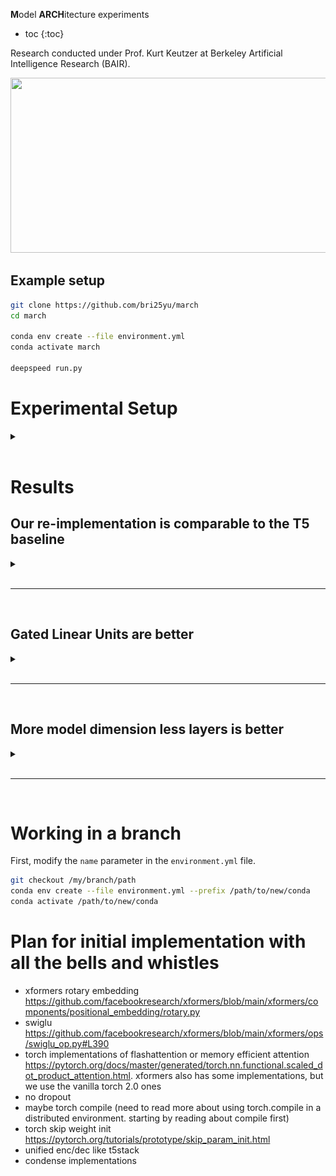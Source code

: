 **M**odel **ARCH**itecture experiments

* toc
{:toc}

Research conducted under Prof. Kurt Keutzer at Berkeley Artificial Intelligence Research (BAIR). 

<img src="http://bair.berkeley.edu/images/BAIR_Logo_BlueType_Tag.png" width="525" height="280">

## Example setup
```bash
git clone https://github.com/bri25yu/march
cd march

conda env create --file environment.yml
conda activate march

deepspeed run.py
```

# Experimental Setup

<details>
<summary></summary>

All of the following experiments are over constant data budget, model parameters, and compute unless noted otherwise. The data budget is determined by the number of steps taken and the number of tokens per step, for a total number of tokens seen over training. The number of model parameters is determined by counting the total number of trainable parameters in a model prior to training. The compute is approximated by how long the run took. All experiments are run on a single node consisting of 8 NVIDIA A5000 GPUs.

We train models for 1000 steps, enough for the models to start learning and to make their behavior/performance differentiable from other models. Every step, the model sees 1M tokens. Every experiment sees 1000 steps * 1M tokens per step = 1B tokens. We use the [Wikipedia](https://huggingface.co/datasets/wikipedia) dataset.

The baseline model has 220M parameters to match with [t5-base](https://huggingface.co/t5-base) and by default every subsequent model matches this budget. Specifically, the baseline model has an encoder-decoder architecture, absolute position embeddings for the position encoding, 12 layers each in the encoder and decoder (for 24 layers total), 768 model dimension, 64 query-key-value dimension (for an equivalent 12 attention heads), and 768 * 4 = 3072 feedforward dimension.

The models are optimized using AdamW using 90% old gradient in the gradient exponential moving average (EMA) and 95% old hessian approximiation in the hessian approximation EMA (equivalently 10% new gradient and 5% new hessian approx). We use a constant learning rate schedule and a learning rate value of 1e-4. 

The models are trained in BF16. 

We follow the scaling law fitting approach of Kaplan et al, 2020 (https://arxiv.org/pdf/2001.08361.pdf). 

</details>

<br>


# Results
## Our re-implementation is comparable to the T5 baseline

<details>
<summary></summary>

<iframe style="width: 100%; height: 500px; resize: vertical; overflow: auto;" src="readme_resources/baseline_t5.pdf"></iframe>

We compare our reimplementation with the implementation in [Raffel et al, Oct 2019](https://arxiv.org/abs/1910.10683).

</details>

<br>
<hr>
<br>

## Gated Linear Units are better

<details>
<summary></summary>

This is a successful replication of [Shazeer et al, Feb 2020](https://arxiv.org/abs/2002.05202).

<iframe style="width: 100%; height: 500px; resize: vertical; overflow: auto;" src="readme_resources/gated_linear_units.pdf"></iframe>

</details>

<br>
<hr>
<br>

## More model dimension less layers is better

<details>
<summary></summary>

![](readme_resources/more_dim_less_layers.png)

</details>

<br>
<hr>
<br>


# Working in a branch
First, modify the `name` parameter in the `environment.yml` file. 
```bash
git checkout /my/branch/path
conda env create --file environment.yml --prefix /path/to/new/conda
conda activate /path/to/new/conda
```

# Plan for initial implementation with all the bells and whistles
- xformers rotary embedding https://github.com/facebookresearch/xformers/blob/main/xformers/components/positional_embedding/rotary.py
- swiglu https://github.com/facebookresearch/xformers/blob/main/xformers/ops/swiglu_op.py#L390
- torch implementations of flashattention or memory efficient attention https://pytorch.org/docs/master/generated/torch.nn.functional.scaled_dot_product_attention.html. xformers also has some implementations, but we use the vanilla torch 2.0 ones
- no dropout
- maybe torch compile (need to read more about using torch.compile in a distributed environment. starting by reading about compile first)
- torch skip weight init https://pytorch.org/tutorials/prototype/skip_param_init.html
- unified enc/dec like t5stack
- condense implementations
